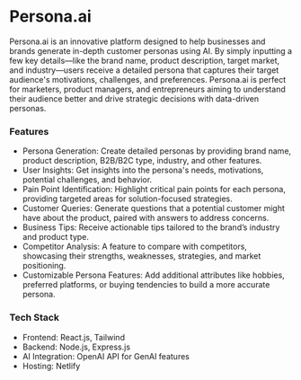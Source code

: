 # Persona.ai

Persona.ai is an innovative platform designed to help businesses and brands generate in-depth customer personas using AI. By simply inputting a few key details—like the brand name, product description, target market, and industry—users receive a detailed persona that captures their target audience's motivations, challenges, and preferences. Persona.ai is perfect for marketers, product managers, and entrepreneurs aiming to understand their audience better and drive strategic decisions with data-driven personas.

### Features

 - Persona Generation: Create detailed personas by providing brand name, product description, B2B/B2C type, industry, and other features.
 - User Insights: Get insights into the persona's needs, motivations, potential challenges, and behavior.
 - Pain Point Identification: Highlight critical pain points for each persona, providing targeted areas for solution-focused strategies.
 - Customer Queries: Generate questions that a potential customer might have about the product, paired with answers to address concerns.
 - Business Tips: Receive actionable tips tailored to the brand’s industry and product type.
 - Competitor Analysis: A feature to compare with competitors, showcasing their strengths, weaknesses, strategies, and market positioning.
 - Customizable Persona Features: Add additional attributes like hobbies, preferred platforms, or buying tendencies to build a more accurate persona.

 ### Tech Stack

  - Frontend: React.js, Tailwind
  - Backend: Node.js, Express.js
  - AI Integration: OpenAI API for GenAI features
  - Hosting: Netlify
